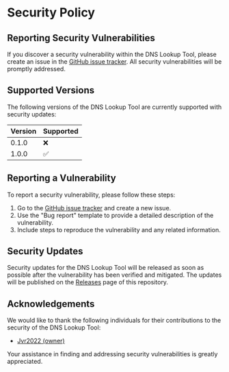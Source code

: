 # Security Policy

## Reporting Security Vulnerabilities

If you discover a security vulnerability within the DNS Lookup Tool, please create an issue in the [GitHub issue tracker](https://github.com/Jvr2022/dns-lookup/issues). All security vulnerabilities will be promptly addressed.

## Supported Versions

The following versions of the DNS Lookup Tool are currently supported with security updates:

| Version  | Supported          |
| -------- | ------------------ |
| 0.1.0    | :x:                |
| 1.0.0    | :white_check_mark: |

## Reporting a Vulnerability

To report a security vulnerability, please follow these steps:

1. Go to the [GitHub issue tracker](https://github.com/Jvr2022/dns-lookup/issues) and create a new issue.
2. Use the "Bug report" template to provide a detailed description of the vulnerability.
3. Include steps to reproduce the vulnerability and any related information.

## Security Updates

Security updates for the DNS Lookup Tool will be released as soon as possible after the vulnerability has been verified and mitigated. The updates will be published on the [Releases](https://github.com/Jvr2022/dns-lookup/releases) page of this repository.

## Acknowledgements

We would like to thank the following individuals for their contributions to the security of the DNS Lookup Tool:

- [Jvr2022 (owner)](https://github.com/Jvr2022)

Your assistance in finding and addressing security vulnerabilities is greatly appreciated.
